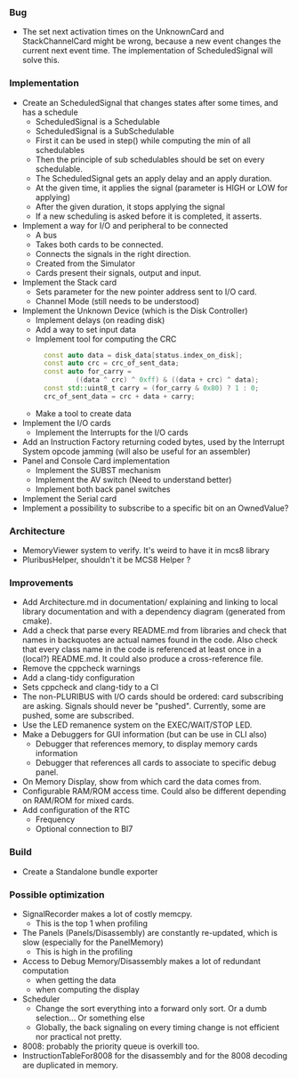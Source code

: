 ### Bug

* The set next activation times on the UnknownCard and StackChannelCard might be
  wrong, because a new event changes the current next event time. The implementation
  of ScheduledSignal will solve this. 

### Implementation

* Create an ScheduledSignal that changes states after some times, and has a schedule
  * ScheduledSignal is a Schedulable
  * ScheduledSignal is a SubSchedulable
  * First it can be used in step() while computing the min of all schedulables
  * Then the principle of sub schedulables should be set on every schedulable.
  * The ScheduledSignal gets an apply delay and an apply duration.
  * At the given time, it applies the signal (parameter is HIGH or LOW for applying)
  * After the given duration, it stops applying the signal
  * If a new scheduling is asked before it is completed, it asserts.
* Implement a way for I/O and peripheral to be connected
  * A bus
  * Takes both cards to be connected.
  * Connects the signals in the right direction.
  * Created from the Simulator
  * Cards present their signals, output and input.
* Implement the Stack card
    * Sets parameter for the new pointer address sent to I/O card.
    * Channel Mode (still needs to be understood)
* Implement the Unknown Device (which is the Disk Controller)
    * Implement delays (on reading disk)
    * Add a way to set input data
    * Implement tool for computing the CRC
      ```c++
        const auto data = disk_data[status.index_on_disk];
        const auto crc = crc_of_sent_data;
        const auto for_carry =
                ((data ^ crc) ^ 0xff) & ((data + crc) ^ data);
        const std::uint8_t carry = (for_carry & 0x80) ? 1 : 0;
        crc_of_sent_data = crc + data + carry;
      ```
    * Make a tool to create data
* Implement the I/O cards
    * Implement the Interrupts for the I/O cards
* Add an Instruction Factory returning coded bytes, used by the Interrupt System opcode jamming (will also be useful for
  an assembler)
* Panel and Console Card implementation
    * Implement the SUBST mechanism
    * Implement the AV switch (Need to understand better)
    * Implement both back panel switches
* Implement the Serial card
* Implement a possibility to subscribe to a specific bit on an OwnedValue?

### Architecture

* MemoryViewer system to verify. It's weird to have it in mcs8 library
* PluribusHelper, shouldn't it be MCS8 Helper ?

### Improvements

* Add Architecture.md in documentation/ explaining and linking to local library documentation
  and with a dependency diagram (generated from cmake).
* Add a check that parse every README.md from libraries and check that names in backquotes
  are actual names found in the code. Also check that every class name in the code is
  referenced at least once in a (local?) README.md. It could also produce a cross-reference file.
* Remove the cppcheck warnings
* Add a clang-tidy configuration
* Sets cppcheck and clang-tidy to a CI
* The non-PLURIBUS with I/O cards should be ordered: card subscribing are asking.
  Signals should never be "pushed". Currently, some are pushed, some are subscribed.
* Use the LED remanence system on the EXEC/WAIT/STOP LED.
* Make a Debuggers for GUI information (but can be use in CLI also)
    * Debugger that references memory, to display memory cards information
    * Debugger that references all cards to associate to specific debug panel.
* On Memory Display, show from which card the data comes from.
* Configurable RAM/ROM access time. Could also be different depending on RAM/ROM for mixed cards.
* Add configuration of the RTC
    * Frequency
    * Optional connection to BI7

### Build

* Create a Standalone bundle exporter

### Possible optimization

* SignalRecorder makes a lot of costly memcpy.
    * This is the top 1 when profiling
* The Panels (Panels/Disassembly) are constantly re-updated, which is slow (especially for the PanelMemory)
    * This is high in the profiling
* Access to Debug Memory/Disassembly makes a lot of redundant computation
    * when getting the data
    * when computing the display
* Scheduler
    * Change the sort everything into a forward only sort. Or a dumb selection... Or something else
    * Globally, the back signaling on every timing change is not efficient nor practical not pretty.
* 8008: probably the priority queue is overkill too.
* InstructionTableFor8008 for the disassembly and for the 8008 decoding are duplicated in memory.
